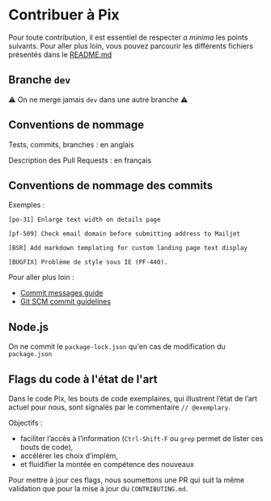 # Contribuer à Pix

Pour toute contribution, il est essentiel de respecter *a minima* les points suivants. Pour aller plus loin, vous pouvez parcourir les différents fichiers présentés dans le [README.md](./README.md)

## Branche `dev`

⚠️ On ne merge jamais `dev` dans une autre branche ⚠️

## Conventions de nommage

Tests, commits, branches : en anglais

Description des Pull Requests : en français

## Conventions de nommage des commits

Exemples :

```
[po-31] Enlarge text width on details page

[pf-509] Check email domain before submitting address to Mailjet

[BSR] Add markdown templating for custom landing page text display

[BUGFIX] Problème de style sous IE (PF-440).
```

Pour aller plus loin : 
- [Commit messages guide](https://github.com/RomuloOliveira/commit-messages-guide/blob/master/README.md)
- [Git SCM commit guidelines](https://git-scm.com/book/en/v2/Distributed-Git-Contributing-to-a-Project#_commit_guidelines)

## Node.js

On ne commit le `package-lock.json` qu'en cas de modification du `package.json`

## Flags du code à l'état de l'art

Dans le code Pix, les bouts de code exemplaires, qui illustrent l’état de l’art actuel pour nous, sont signalés par le commentaire `// @exemplary`.

Objectifs :

- faciliter l’accès à l’information (`Ctrl-Shift-F` ou `grep` permet de lister ces bouts de code),
- accélérer les choix d’implém,
- et fluidifier la montée en compétence des nouveaux

Pour mettre à jour ces flags, nous soumettons une PR qui suit la même validation que pour la mise à jour du `CONTRIBUTING.md`.
